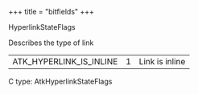 +++
title = "bitfields"
+++
<p class="api-heading">HyperlinkStateFlags</p>
<p class="api-doc">Describes the type of link</p>
<table>
<tr>
<td class="name">ATK_HYPERLINK_IS_INLINE</td>
<td class="value">1</td>
<td class="doc">Link is inline</td>
</tr>
</table>
<div class="api-notes">
  <p class="api-ctype">C type: AtkHyperlinkStateFlags</p>
</div>
